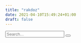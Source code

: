 ```yaml
---
title: "rakdoz"
date: 2021-04-10T15:49:24+01:00
draft: false
---
```


<section class="page-content">
    <section class="search">
    <form>
        <input type="search" placeholder="Search...">
        <button type="submit" aria-lable="submit form">
        </button>
    </form>
    </section>
    <section class="grid">
    <article>
        <div id="rakdoz">
        <script>
            var spec = '/data/rakdoz.aa.json';
            vegaEmbed('#rakdoz', spec, {"height": 500}).then(function(result) {
            }).catch(console.error);
        </script>
        </div>
    </article>
    <article>
        <div id="rakdoz1">
        <script>
            var spec = '/data/rakdoz_pie.aa.json';
            vegaEmbed('#rakdoz1', spec, {"height": 500}).then(function(result) {
            }).catch(console.error);
        </script>
        </div>
    </article>
    <article>
        <div id="rakdoz2">
        <script>
            var spec = '/data/rakdoz_pie1.aa.json';
            vegaEmbed('#rakdoz2', spec, {"height": 500}).then(function(result) {
            }).catch(console.error);
        </script>
        </div>
    </article>
    </section>
</section>